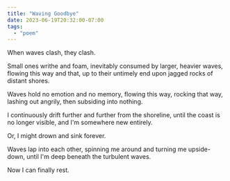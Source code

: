```yaml
---
title: "Waving Goodbye"
date: 2023-06-19T20:32:00-07:00
tags:
  - "poem"
---
```


When waves clash, they clash.

Small ones writhe and foam, inevitably consumed by larger, heavier
waves, flowing this way and that, up to their untimely end upon
jagged rocks of distant shores.

Waves hold no emotion and no memory, flowing this way, rocking that
way, lashing out angrily, then subsiding into nothing.

I continuously drift further and further from the shoreline, until
the coast is no longer visible, and I'm somewhere new entirely.

Or,
I might drown and sink forever.

Waves lap into each other, spinning me around and turning me
upside-down, until I'm deep beneath the turbulent waves.

Now I can finally rest.
